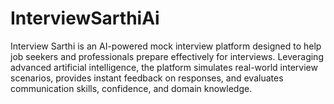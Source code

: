 # InterviewSarthiAi
Interview Sarthi is an AI-powered mock interview platform designed to help job seekers and professionals prepare effectively for interviews. Leveraging advanced artificial intelligence, the platform simulates real-world interview scenarios, provides instant feedback on responses, and evaluates communication skills, confidence, and domain knowledge.
